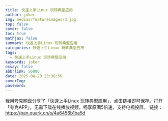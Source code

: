 ```yaml
---
title: 快速上手Linux 玩转典型应用
author: joker
img: medias/featureimages/3.jpg
top: false
cover: false
toc: true
mathjax: false
summary: 快速上手Linux 玩转典型应用
categories: 快速上手Linux 玩转典型应用
tags:
  - 快速上手Linux 玩转典型应用
keywords: joker
essay: false
abbrlink: 56006
date: 2025-04-20 23:38:50
coverImg:
password:
---
```


我用夸克网盘分享了「快速上手Linux 玩转典型应用」，点击链接即可保存。打开「夸克APP」，无需下载在线播放视频，畅享原画5倍速，支持电视投屏。
链接：https://pan.quark.cn/s/4a6456b1ba5d
